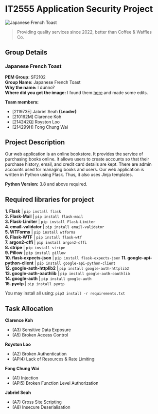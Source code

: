 # IT2555 Application Security Project

![Japanese French Toast](https://user-images.githubusercontent.com/65378401/169692179-96d98787-600f-40b6-9917-d773e11ccb44.jpg)

> Providing quality services since 2022, better than Coffee & Waffles Co.

## Group Details

### Japanese French Toast

**PEM Group:** SF2102  
**Group Name:** Japanese French Toast  
**Why the name:** I dunno?  
**Where did you get the image:** I found them [here](https://iamafoodblog.com/extra-fluffy-super-soft-and-custard-y-japanese-style-tamagoyaki-french-toast/) and made some edits.

**Team members:**
- [211973E]  Jabriel Seah **(Leader)**
- [210162M]  Clarence Koh
- [214242Q]  Royston Loo
- [214299H]  Fong Chung Wai

## Project Description

Our web application is an online bookstore. It provides the service of purchasing books online. It allows users to create accounts so that their purchase history, email, and credit card details are kept. There are admin accounts used for managing books and users. Our web application is written in Python using Flask. Thus, it also uses Jinja templates.

**Python Version:** 3.8 and above required.

## Required libraries for project

**1. Flask** | `pip install flask `  
**2. Flask-Mail** | `pip install flask-mail`  
**3. Flask-Limiter** | `pip install Flask-Limiter`  
**4. email-validator** | `pip install email-validator`  
**5. WTForms** | `pip install wtforms`  
**6. Flask-WTF** | `pip install flask-wtf`  
**7. argon2-cffi** | `pip install argon2-cffi`  
**8. stripe** | `pip install stripe`  
**9. Pillow** | `pip install pillow`  
**10. flask-expects-json** | `pip install flask-expects-json`
**11. google-api-python-client** | `pip install google-api-python-client`  
**12. google-auth-httplib2** | `pip install google-auth-httplib2`  
**13. google-auth-oauthlib** | `pip install google-auth-oauthlib`  
**14. google-auth** | `pip install google-auth`  
**15. pyotp** | `pip install pyotp`

You may install all using: `pip3 install -r requirements.txt`

## Task Allocation

**Clarence Koh**
- (A3) Sensitive Data Exposure
- (A5) Broken Access Control

**Royston Loo**
- (A2) Broken Authentication
- (API4) Lack of Resources & Rate Limiting

**Fong Chung Wai**
- (A1) Injection
- (API5) Broken Function Level Authorization

**Jabriel Seah**
- (A7) Cross Site Scripting
- (A8) Insecure Deserialisation
